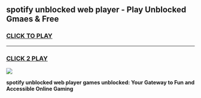 
## spotify unblocked web player - Play Unblocked Gmaes & Free
<h3>
<a href="https://news.freeplayer.one?title=spotify_unblocked_web_player&ref=16F">CLICK TO PLAY</a></h3>
<hr>

<h3>
<a href="https://news.freeplayer.one?title=spotify_unblocked_web_player&ref=16F">CLICK 2 PLAY</a>
  
</h3>

<a href="https://news.freeplayer.one?title=spotify_unblocked_web_player&ref=16F/"><img src="https://clearcache.store/games.png"></a>


**spotify unblocked web player games unblocked: Your Gateway to Fun and Accessible Online Gaming**

